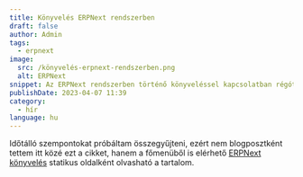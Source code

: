 ```yaml
---
title: Könyvelés ERPNext rendszerben
draft: false
author: Admin
tags:
  - erpnext
image:
  src: /könyvelés-erpnext-rendszerben.png
  alt: ERPNext
snippet: Az ERPNext rendszerben történő könyveléssel kapcsolatban régóta tartoztam egy cikkel, amiben összeszedtem néhány talán másoknak is hasznos szempontot.
publishDate: 2023-04-07 11:39
category:
  - hír
language: hu
---
```


Időtálló szempontokat próbáltam összegyűjteni, ezért nem blogposztként tettem itt közé ezt a cikket, hanem a főmenüből is elérhető [ERPNext könyvelés](https://www.monolithon.com/konyveles) statikus oldalként olvasható a tartalom.
